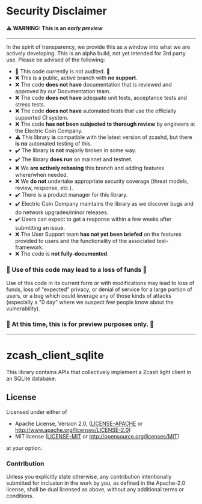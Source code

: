 # Security Disclaimer

#### :warning:  WARNING: This is an *early preview*

----

In the spirit of transparency, we provide this as a window into what we are actively
developing. This is an alpha build, not yet intended for 3rd party use. Please be advised
of the following:

* 🛑 This code currently is not audited. 🛑
* ❌ This is a public, active branch with **no support**.
* ❌ The code **does not have** documentation that is reviewed and approved by our Documentation team.
* ❌ The code **does not have** adequate unit tests, acceptance tests and stress tests.
* ❌ The code **does not have** automated tests that use the officially supported CI system.
* ❌ The code **has not been subjected to thorough review** by engineers at the Electric Coin Company.
* :warning: This library **is** compatible with the latest version of zcashd, but there **is no** automated testing of this.
* :heavy_check_mark: The library **is not** majorly broken in some way.
* :heavy_check_mark: The library **does run** on mainnet and testnet.
* ❌ We **are actively rebasing** this branch and adding features where/when needed.
* ❌ We **do not** undertake appropriate security coverage (threat models, review, response, etc.).
* :heavy_check_mark: There is a product manager for this library.
* :heavy_check_mark: Electric Coin Company maintains the library as we discover bugs and do network upgrades/minor releases.
* :heavy_check_mark: Users can expect to get a response within a few weeks after submitting an issue.
* ❌ The User Support team **has not yet been briefed** on the features provided to users and the functionality of the associated test-framework.
* ❌ The code is **not fully-documented**.


### 🛑 Use of this code may lead to a loss of funds 🛑

Use of this code in its current form or with modifications may lead to loss of funds, loss
of "expected" privacy, or denial of service for a large portion of users, or a bug which
could leverage any of those kinds of attacks (especially a "0 day" where we suspect few
people know about the vulnerability).

### :eyes: At this time, this is for preview purposes only. :eyes:

----

# zcash_client_sqlite

This library contains APIs that collectively implement a Zcash light client in
an SQLite database.

## License

Licensed under either of

 * Apache License, Version 2.0, ([LICENSE-APACHE](LICENSE-APACHE) or http://www.apache.org/licenses/LICENSE-2.0)
 * MIT license ([LICENSE-MIT](LICENSE-MIT) or http://opensource.org/licenses/MIT)

at your option.

### Contribution

Unless you explicitly state otherwise, any contribution intentionally
submitted for inclusion in the work by you, as defined in the Apache-2.0
license, shall be dual licensed as above, without any additional terms or
conditions.

